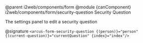 @parent i2web/components/form
@module {canComponent} i2web/components/form/security-question Security Question

The settings panel to edit a security question

@signature `<arcus-form-security-question {(person)}="person" {(current-question)}="currentQuestion" {index}="index"/>`
